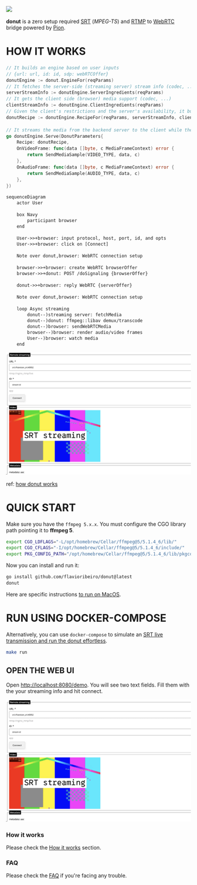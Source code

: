 
<img src="https://user-images.githubusercontent.com/244265/200068510-7c24d5c7-6ba0-44ee-8e60-0f157f990b90.png" width="350" />

**donut** is a zero setup required [SRT](https://en.wikipedia.org/wiki/Secure_Reliable_Transport) (_MPEG-TS_) and [RTMP](https://en.wikipedia.org/wiki/Real-Time_Messaging_Protocol) to [WebRTC](https://webrtc.org/) bridge powered by [Pion](http://pion.ly/).

# HOW IT WORKS


```go
// It builds an engine based on user inputs
// {url: url, id: id, sdp: webRTCOffer}
donutEngine := donut.EngineFor(reqParams)
// It fetches the server-side (streaming server) stream info (codec, ...)
serverStreamInfo := donutEngine.ServerIngredients(reqParams)
// It gets the client side (browser) media support (codec, ...)
clientStreamInfo := donutEngine.ClientIngredients(reqParams)
// Given the client's restrictions and the server's availability, it builds the right recipe.
donutRecipe := donutEngine.RecipeFor(reqParams, serverStreamInfo, clientStreamInfo)

// It streams the media from the backend server to the client while there's data.
go donutEngine.Serve(DonutParameters{
	Recipe: donutRecipe,
	OnVideoFrame: func(data []byte, c MediaFrameContext) error {
		return SendMediaSample(VIDEO_TYPE, data, c)
	},
	OnAudioFrame: func(data []byte, c MediaFrameContext) error {
		return SendMediaSample(AUDIO_TYPE, data, c)
	},
})
```

```mermaid
sequenceDiagram
    actor User

    box Navy
        participant browser
    end

    User->>+browser: input protocol, host, port, id, and opts
    User->>+browser: click on [Connect]
    
    Note over donut,browser: WebRTC connection setup
    
    browser->>+browser: create WebRTC browserOffer
    browser->>+donut: POST /doSignaling {browserOffer}

    donut->>+browser: reply WebRTC {serverOffer}

    Note over donut,browser: WebRTC connection setup

    loop Async streaming
        donut--)streaming server: fetchMedia
        donut--)donut: ffmpeg::libav demux/transcode
        donut--)browser: sendWebRTCMedia
        browser--)browser: render audio/video frames
        User--)browser: watch media
    end
```

![donut docker-compose setup](/.github/docker-compose-donut-setup.webp "donut docker-compose setup")

ref: [how donut works](/HOW_IT_WORKS.md)

# QUICK START

Make sure you have the `ffmpeg 5.x.x`. You must configure the CGO library path pointing it to **ffmpeg 5**.

```bash
export CGO_LDFLAGS="-L/opt/homebrew/Cellar/ffmpeg@5/5.1.4_6/lib/"
export CGO_CFLAGS="-I/opt/homebrew/Cellar/ffmpeg@5/5.1.4_6/include/"
export PKG_CONFIG_PATH="/opt/homebrew/Cellar/ffmpeg@5/5.1.4_6/lib/pkgconfig"
```

Now you can install and run it:

```bash
go install github.com/flavioribeiro/donut@latest
donut
```

Here are specific instructions [to run on MacOS](/MAC_DEVELOPMENT.md).

# RUN USING DOCKER-COMPOSE

Alternatively, you can use `docker-compose` to simulate an [SRT live transmission and run the donut effortless](/DOCKER_DEVELOPMENT.md).

```bash
make run
```

## OPEN THE WEB UI
Open [http://localhost:8080/demo](http://localhost:8080/demo). You will see two text fields. Fill them with the your streaming info and hit connect.

![donut docker-compose setup](/.github/docker-compose-donut-setup.webp "donut docker-compose setup")

### How it works

Please check the [How it works](/HOW_IT_WORKS.md) section.

### FAQ

Please check the [FAQ](/FAQ.md) if you're facing any trouble.